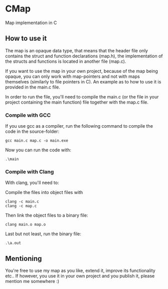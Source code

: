 # CMap
Map implementation in C

## How to use it
The map is an opaque data type, that means that
the header file only contains the struct and function declarations (map.h), the implementation of the structs and functions is located in another file (map.c). 

If you want to use the map in your own project, because of the map being opaque, you can only work with map-pointers and not with maps themselves (similarly to file pointers in C). An example as to how to use it is provided in the main.c file.

In order to run the file, you'll need to compile the main.c (or the file in your project containing the main function) file together with the map.c file.

### Compile with GCC
If you use gcc as a compiler, run the following command to compile the code in the source-folder:
```
gcc main.c map.c -o main.exe
```
Now you can run the code with:
```
.\main
```

### Compile with Clang
With clang, you'll need to:

Compile the files into object files with
```
clang -c main.c
clang -c map.c
```
Then link the object files to a binary file:
```
clang main.o map.o
```
Last but not least, run the binary file:
```
.\a.out
```

## Mentioning
You're free to use my map as you like, extend it, improve its functionality etc.. If however, you use it in your own project and you publish it, please mention me somewhere :\)